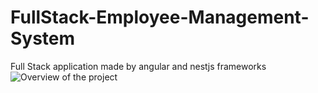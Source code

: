 # FullStack-Employee-Management-System
Full Stack application made by angular and nestjs frameworks
![Overview of the project]()
